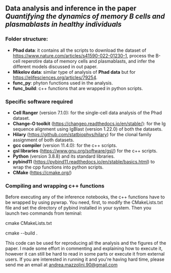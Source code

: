 ## Data analysis and inference in the paper *Quantifying the dynamics of memory B cells and plasmablasts in healthy individuals*


### Folder structure:

 - **Phad data**: it contains all the scripts to download the dataset of https://www.nature.com/articles/s41590-022-01230-1, process the B-cell reperotire data of memory cells and plasmablasts, and infer the different models discussed in out paper.
 - **Mikelov data**: similar type of analysis of **Phad data** but for https://elifesciences.org/articles/79254.
 - **func_py**: phyton functions used in the analysis.
 - **func_build**: c++ functions that are wrapped in python scripts.


### Specific software required

- **Cell Ranger** (version 7.1.0): for the single-cell data analysis of the Phad dataset.
- **Change-O toolkit** (https://changeo.readthedocs.io/en/stable/): for the Ig sequence alignment using IgBlast (version 1.22.0) of both the datasets.
- **Hilary** (https://github.com/statbiophys/hilary) for the clonal family assignment of both datasets.
- **gcc compiler** (version 11.4.0): for the c++ scripts.
- **gsl libraries** (https://www.gnu.org/software/gsl/) for the c++ scripts.
- **Python** (version 3.8.8) and its standard libraries.
- **pybind11** (https://pybind11.readthedocs.io/en/stable/basics.html) to wrap the cpp functions into python scripts.
- **CMake** (https://cmake.org/)


### Compiling and wrapping c++ functions

Before executing any of the inference notebooks, the c++ functions have to be wrapped by using pywrap.
You need, first, to modify the CMakeLists.txt file and set the directory of pybind installed in your system.
Then you launch two commands from teminal:

cmake CMakeLists.txt

cmake --build .


This code can be used for reproducing all the analysis and the figures of the paper. 
I made some effort in commenting and explaining how to execute it, however it can still be hard to read in some parts or execute it from external users. 
If you are interested in running it and you're having hard time, please send me an email at andrea.mazzolini.90@gmail.com
